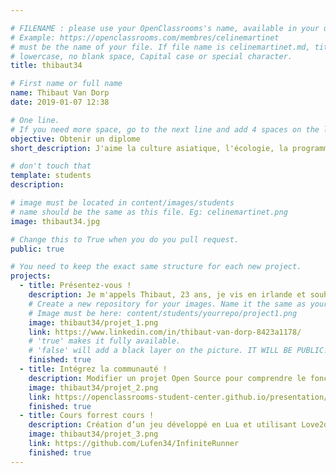 ```yaml
---

# FILENAME : please use your OpenClassrooms's name, available in your url.
# Example: https://openclassrooms.com/membres/celinemartinet
# must be the name of your file. If file name is celinemartinet.md, title is celinemartinet.
# lowercase, no blank space, Capital case or special character.
title: thibaut34

# First name or full name
name: Thibaut Van Dorp
date: 2019-01-07 12:38

# One line.
# If you need more space, go to the next line and add 4 spaces on the left, as in 'description'.
objective: Obtenir un diplome
short_description: J'aime la culture asiatique, l'écologie, la programmation.

# don't touch that
template: students
description:

# image must be located in content/images/students
# name should be the same as this file. Eg: celinemartinet.png
image: thibaut34.jpg

# Change this to True when you do you pull request.
public: true

# You need to keep the exact same structure for each new project.
projects:
  - title: Présentez-vous !
    description: Je m'appels Thibaut, 23 ans, je vis en irlande et souhaites partir vivre en asie.
    # Create a new repository for your images. Name it the same as your nickname and profile picture.
    # Image must be here: content/students/yourrepo/project1.png
    image: thibaut34/projet_1.png
    link: https://www.linkedin.com/in/thibaut-van-dorp-8423a1178/
    # 'true' makes it fully available.
    # 'false' will add a black layer on the picture. IT WILL BE PUBLIC!
    finished: true
  - title: Intégrez la communauté !
    description: Modifier un projet Open Source pour comprendre le fonctionnement de Git, de Github et des pull requests. 
    image: thibaut34/projet_2.png
    link: https://openclassrooms-student-center.github.io/presentation/students/ratus.html
    finished: true
  - title: Cours forrest cours !
    description: Création d’un jeu développé en Lua et utilisant Love2d.
    image: thibaut34/projet_3.png
    link: https://github.com/Lufen34/InfiniteRunner
    finished: true
---
```


